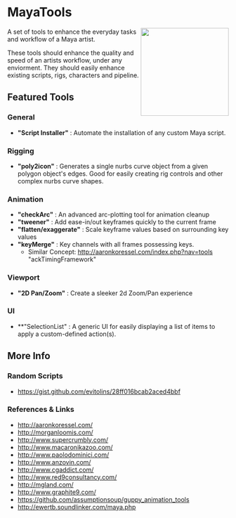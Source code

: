 MayaTools
=========

<img align="right" height="200" src="http://www.bloopanimation.com/wp-content/uploads/2013/10/maya-logo.png">

A set of tools to enhance the everyday tasks and workflow of a Maya artist.

These tools should enhance the quality and speed of an artists workflow, under any enviorment.  They should easily enhance existing scripts, rigs, characters and pipeline.





## Featured Tools
### General
- **"Script Installer"** : Automate the installation of any custom Maya script.


### Rigging
- **"poly2icon"** : Generates a single nurbs curve object from a given polygon object's edges.  Good for easily creating rig controls and other complex nurbs curve shapes. 


### Animation
- **"checkArc"** : An advanced arc-plotting tool for animation cleanup
- **"tweener"** : Add ease-in/out keyframes quickly to the current frame
- **"flatten/exaggerate"** : Scale keyframe values based on surrounding key values
- **"keyMerge"** : Key channels with all frames possessing keys.
    - Similar Concept: http://aaronkoressel.com/index.php?nav=tools "ackTimingFramework"


### Viewport
- **"2D Pan/Zoom"** : Create a sleeker 2d Zoom/Pan experience


### UI
- **"SelectionList" : A generic UI for easily displaying a list of items to apply a custom-defined action(s).



## More Info
### Random Scripts
- https://gist.github.com/evitolins/28ff016bcab2aced4bbf

### References & Links
- http://aaronkoressel.com/
- http://morganloomis.com/
- http://www.supercrumbly.com/
- http://www.macaronikazoo.com/
- http://www.paolodominici.com/
- http://www.anzovin.com/
- http://www.cgaddict.com/
- http://www.red9consultancy.com/
- http://mgland.com/
- http://www.graphite9.com/
- https://github.com/assumptionsoup/guppy_animation_tools
- http://ewertb.soundlinker.com/maya.php
